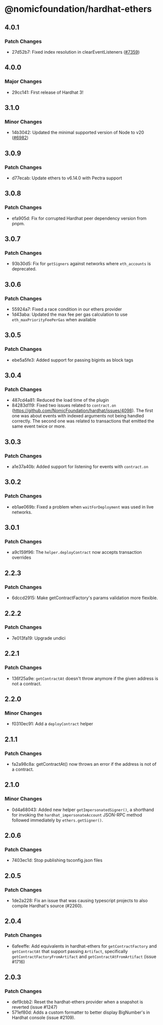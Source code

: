 # @nomicfoundation/hardhat-ethers

## 4.0.1

### Patch Changes

- 27d52b7: Fixed index resolution in clearEventListeners ([#7359](https://github.com/NomicFoundation/hardhat/pull/7359))

## 4.0.0

### Major Changes

- 29cc141: First release of Hardhat 3!

## 3.1.0

### Minor Changes

- 14b3042: Updated the minimal supported version of Node to v20 ([#6982](https://github.com/NomicFoundation/hardhat/pull/6982))

## 3.0.9

### Patch Changes

- d77ecab: Update ethers to v6.14.0 with Pectra support

## 3.0.8

### Patch Changes

- efa905d: Fix for corrupted Hardhat peer dependency version from pnpm.

## 3.0.7

### Patch Changes

- 93b30d5: Fix for `getSigners` against networks where `eth_accounts` is deprecated.

## 3.0.6

### Patch Changes

- 55924a7: Fixed a race condition in our ethers provider
- 1d43aba: Updated the max fee per gas calculation to use `eth_maxPriorityFeePerGas` when available

## 3.0.5

### Patch Changes

- ebe5a5fe3: Added support for passing bigints as block tags

## 3.0.4

### Patch Changes

- 487cd4a81: Reduced the load time of the plugin
- 84283d119: Fixed two issues related to `contract.on` (https://github.com/NomicFoundation/hardhat/issues/4098). The first one was about events with indexed arguments not being handled correctly. The second one was related to transactions that emitted the same event twice or more.

## 3.0.3

### Patch Changes

- a1e37a40b: Added support for listening for events with `contract.on`

## 3.0.2

### Patch Changes

- eb1ae069b: Fixed a problem when `waitForDeployment` was used in live networks.

## 3.0.1

### Patch Changes

- a9c159f96: The `helper.deployContract` now accepts transaction overrides

## 2.2.3

### Patch Changes

- 6dccd2915: Make getContractFactory's params validation more flexible.

## 2.2.2

### Patch Changes

- 7e013fa19: Upgrade undici

## 2.2.1

### Patch Changes

- 136f25a9e: `getContractAt` doesn't throw anymore if the given address is not a contract.

## 2.2.0

### Minor Changes

- f0310ec91: Add a `deployContract` helper

## 2.1.1

### Patch Changes

- fa2a98c8a: getContractAt() now throws an error if the address is not of a contract.

## 2.1.0

### Minor Changes

- 0d4a68043: Added new helper `getImpersonatedSigner()`, a shorthand for invoking the `hardhat_impersonateAccount` JSON-RPC method followed immediately by `ethers.getSigner()`.

## 2.0.6

### Patch Changes

- 7403ec1d: Stop publishing tsconfig.json files

## 2.0.5

### Patch Changes

- 1de2a228: Fix an issue that was causing typescript projects to also compile Hardhat's source (#2260).

## 2.0.4

### Patch Changes

- 6afeeffe: Add equivalents in hardhat-ethers for `getContractFactory` and `getContractAt` that support passing `Artifact`, specifically `getContractFactoryFromArtifact` and `getContractAtFromArtifact` (issue #1716)

## 2.0.3

### Patch Changes

- def9cbb2: Reset the hardhat-ethers provider when a snapshot is reverted (issue #1247)
- 571ef80d: Adds a custom formatter to better display BigNumber's in Hardhat console (issue #2109).
